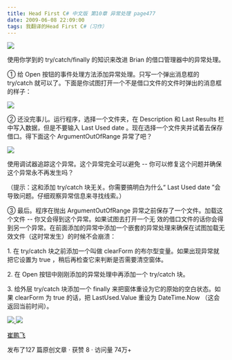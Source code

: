 ```yaml
---
title: Head First C# 中文版 第10章 异常处理 page477
date: 2009-06-08 22:09:00
tags: 我翻译的Head First C#（习作）
---
```

![](https://p-blog.csdn.net/images/p_blog_csdn_net/cuipengfei1/EntryImages/20090608/2009-06-08_21-39-33.jpg)

使用你学到的  try/catch/finally  的知识来改进  Brian  的借口管理器中的异常处理。

  

①  给  Open  按钮的事件处理方法添加异常处理。只写一个弹出消息框的  try/catch
就可以了。下面是你试图打开一个不是借口文件的文件时弹出的消息框的样子：

  

![](https://p-blog.csdn.net/images/p_blog_csdn_net/cuipengfei1/EntryImages/20090608/2009-06-08_21-44-09.jpg)

②  还没完事儿。运行程序，选择一个文件夹，在  Description  和  Last Results  栏中写入数据，但是不要输入  Last
Used date  。现在选择一个文件夹并试着去保存借口。得下面这个  ArgumentOutOfRange  异常了吧？

  

![](https://p-blog.csdn.net/images/p_blog_csdn_net/cuipengfei1/EntryImages/20090608/2009-06-08_21-54-27.jpg)

使用调试器追踪这个异常。这个异常完全可以避免  \--  你可以修复这个问题并确保这个异常永不再发生吗？

（提示：这和添加  try/catch  块无关。你需要搞明白为什么“  Last Used date  ”会导致问题。仔细观察异常信息来寻找线索。）

  

③  最后。程序在抛出  ArgumentOutOfRange  异常之前保存了一个文件。加载这个文件  \--  你又会得到这个异常。如果试图去打开一个无
效的借口文件的话你会得到另一个异常。在前面添加的异常中添加一个嵌套的异常处理来确保在试图加载无效文件（这时常发生）的时候不会崩溃：

  

1\.  在  try/catch  块之前添加一个叫做  clearForm  的布尔型变量。如果出现异常就把它设置为  true
，稍后再检查它来判断是否需要清空窗体。

  

2\.  在  Open  按钮中刚刚添加的异常处理中再添加一个  try/catch  块。

  

3\.  给外层  try/catch  块添加一个  finally  来把窗体重设为它的原始的空白状态。如果  clearForm  为  true
的话，把  LastUsed.Value  重设为  DateTime.Now  （这会返回当前时间）。



[ ![](https://profile.csdnimg.cn/5/2/5/3_cuipengfei1)
![](https://g.csdnimg.cn/static/user-reg-year/1x/11.png)
](https://blog.csdn.net/cuipengfei1)

[ 崔鹏飞 ](https://blog.csdn.net/cuipengfei1)

发布了127 篇原创文章  ·  获赞 8  ·  访问量 74万+

